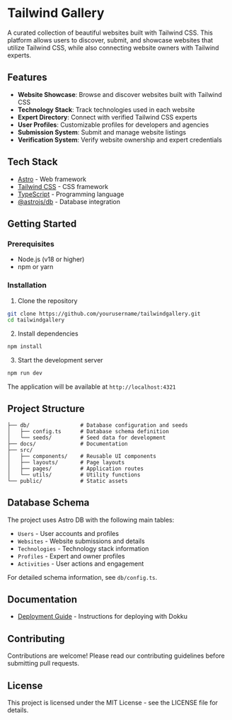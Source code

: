 # Tailwind Gallery

A curated collection of beautiful websites built with Tailwind CSS. This platform allows users to discover, submit, and showcase websites that utilize Tailwind CSS, while also connecting website owners with Tailwind experts.

## Features

- **Website Showcase**: Browse and discover websites built with Tailwind CSS
- **Technology Stack**: Track technologies used in each website
- **Expert Directory**: Connect with verified Tailwind CSS experts
- **User Profiles**: Customizable profiles for developers and agencies
- **Submission System**: Submit and manage website listings
- **Verification System**: Verify website ownership and expert credentials

## Tech Stack

- [Astro](https://astro.build) - Web framework
- [Tailwind CSS](https://tailwindcss.com) - CSS framework
- [TypeScript](https://www.typescriptlang.org) - Programming language
- [@astrojs/db](https://docs.astro.build/en/guides/integrations-guide/db/) - Database integration

## Getting Started

### Prerequisites

- Node.js (v18 or higher)
- npm or yarn

### Installation

1. Clone the repository
```bash
git clone https://github.com/yourusername/tailwindgallery.git
cd tailwindgallery
```

2. Install dependencies
```bash
npm install
```

3. Start the development server
```bash
npm run dev
```

The application will be available at `http://localhost:4321`

## Project Structure

```
├── db/                # Database configuration and seeds
│   ├── config.ts      # Database schema definition
│   └── seeds/         # Seed data for development
├── docs/              # Documentation
├── src/
│   ├── components/    # Reusable UI components
│   ├── layouts/       # Page layouts
│   ├── pages/         # Application routes
│   └── utils/         # Utility functions
└── public/            # Static assets
```

## Database Schema

The project uses Astro DB with the following main tables:

- `Users` - User accounts and profiles
- `Websites` - Website submissions and details
- `Technologies` - Technology stack information
- `Profiles` - Expert and owner profiles
- `Activities` - User actions and engagement

For detailed schema information, see `db/config.ts`.

## Documentation

- [Deployment Guide](docs/dokku-deployment.md) - Instructions for deploying with Dokku

## Contributing

Contributions are welcome! Please read our contributing guidelines before submitting pull requests.

## License

This project is licensed under the MIT License - see the LICENSE file for details.

